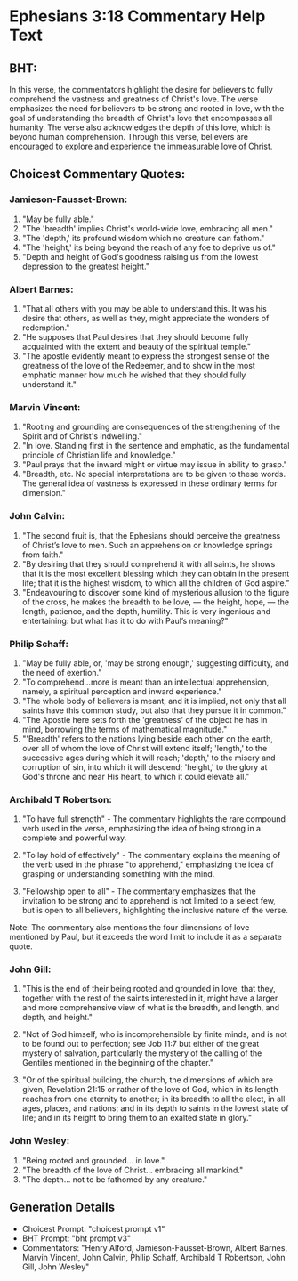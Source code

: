 # Ephesians 3:18 Commentary Help Text

## BHT:
In this verse, the commentators highlight the desire for believers to fully comprehend the vastness and greatness of Christ's love. The verse emphasizes the need for believers to be strong and rooted in love, with the goal of understanding the breadth of Christ's love that encompasses all humanity. The verse also acknowledges the depth of this love, which is beyond human comprehension. Through this verse, believers are encouraged to explore and experience the immeasurable love of Christ.

## Choicest Commentary Quotes:
### Jamieson-Fausset-Brown:
1. "May be fully able." 
2. "The 'breadth' implies Christ's world-wide love, embracing all men."
3. "The 'depth,' its profound wisdom which no creature can fathom."
4. "The 'height,' its being beyond the reach of any foe to deprive us of."
5. "Depth and height of God's goodness raising us from the lowest depression to the greatest height."

### Albert Barnes:
1. "That all others with you may be able to understand this. It was his desire that others, as well as they, might appreciate the wonders of redemption."
2. "He supposes that Paul desires that they should become fully acquainted with the extent and beauty of the spiritual temple."
3. "The apostle evidently meant to express the strongest sense of the greatness of the love of the Redeemer, and to show in the most emphatic manner how much he wished that they should fully understand it."

### Marvin Vincent:
1. "Rooting and grounding are consequences of the strengthening of the Spirit and of Christ's indwelling."
2. "In love. Standing first in the sentence and emphatic, as the fundamental principle of Christian life and knowledge."
3. "Paul prays that the inward might or virtue may issue in ability to grasp."
4. "Breadth, etc. No special interpretations are to be given to these words. The general idea of vastness is expressed in these ordinary terms for dimension."

### John Calvin:
1. "The second fruit is, that the Ephesians should perceive the greatness of Christ’s love to men. Such an apprehension or knowledge springs from faith."
2. "By desiring that they should comprehend it with all saints, he shows that it is the most excellent blessing which they can obtain in the present life; that it is the highest wisdom, to which all the children of God aspire."
3. "Endeavouring to discover some kind of mysterious allusion to the figure of the cross, he makes the breadth to be love, — the height, hope, — the length, patience, and the depth, humility. This is very ingenious and entertaining: but what has it to do with Paul’s meaning?"

### Philip Schaff:
1. "May be fully able, or, 'may be strong enough,' suggesting difficulty, and the need of exertion."
2. "To comprehend...more is meant than an intellectual apprehension, namely, a spiritual perception and inward experience."
3. "The whole body of believers is meant, and it is implied, not only that all saints have this common study, but also that they pursue it in common."
4. "The Apostle here sets forth the 'greatness' of the object he has in mind, borrowing the terms of mathematical magnitude."
5. "'Breadth' refers to the nations lying beside each other on the earth, over all of whom the love of Christ will extend itself; 'length,' to the successive ages during which it will reach; 'depth,' to the misery and corruption of sin, into which it will descend; 'height,' to the glory at God's throne and near His heart, to which it could elevate all."

### Archibald T Robertson:
1. "To have full strength" - The commentary highlights the rare compound verb used in the verse, emphasizing the idea of being strong in a complete and powerful way.

2. "To lay hold of effectively" - The commentary explains the meaning of the verb used in the phrase "to apprehend," emphasizing the idea of grasping or understanding something with the mind.

3. "Fellowship open to all" - The commentary emphasizes that the invitation to be strong and to apprehend is not limited to a select few, but is open to all believers, highlighting the inclusive nature of the verse.

Note: The commentary also mentions the four dimensions of love mentioned by Paul, but it exceeds the word limit to include it as a separate quote.

### John Gill:
1. "This is the end of their being rooted and grounded in love, that they, together with the rest of the saints interested in it, might have a larger and more comprehensive view of what is the breadth, and length, and depth, and height."

2. "Not of God himself, who is incomprehensible by finite minds, and is not to be found out to perfection; see Job 11:7 but either of the great mystery of salvation, particularly the mystery of the calling of the Gentiles mentioned in the beginning of the chapter."

3. "Or of the spiritual building, the church, the dimensions of which are given, Revelation 21:15 or rather of the love of God, which in its length reaches from one eternity to another; in its breadth to all the elect, in all ages, places, and nations; and in its depth to saints in the lowest state of life; and in its height to bring them to an exalted state in glory."

### John Wesley:
1. "Being rooted and grounded... in love." 
2. "The breadth of the love of Christ... embracing all mankind." 
3. "The depth... not to be fathomed by any creature."


## Generation Details
- Choicest Prompt: "choicest prompt v1"
- BHT Prompt: "bht prompt v3"
- Commentators: "Henry Alford, Jamieson-Fausset-Brown, Albert Barnes, Marvin Vincent, John Calvin, Philip Schaff, Archibald T Robertson, John Gill, John Wesley"
